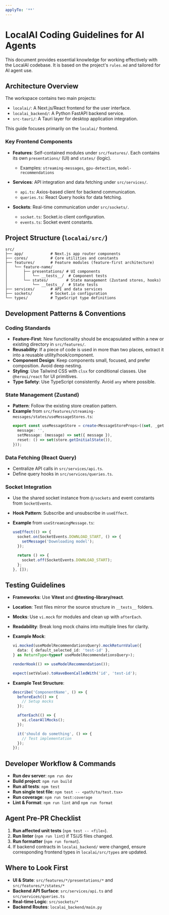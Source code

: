 ```yaml
---
applyTo: '**'
---
```


# LocalAI Coding Guidelines for AI Agents

This document provides essential knowledge for working effectively with the LocalAI codebase. It is based on the project's `rules.md` and tailored for AI agent use.

## Architecture Overview

The workspace contains two main projects:

- `localai/`: A Next.js/React frontend for the user interface.
- `localai_backend/`: A Python FastAPI backend service.
- `src-tauri/`: A Tauri layer for desktop application integration.

This guide focuses primarily on the `localai/` frontend.

### Key Frontend Components

- **Features**: Self-contained modules under `src/features/`. Each contains its own `presentations/` (UI) and `states/` (logic).
  - Examples: `streaming-messages`, `gpu-detection`, `model-recommendations`

- **Services**: API integration and data fetching under `src/services/`.
  - `api.ts`: Axios-based client for backend communication.
  - `queries.ts`: React Query hooks for data fetching.

- **Sockets**: Real-time communication under `src/sockets/`.
  - `socket.ts`: Socket.io client configuration.
  - `events.ts`: Socket event constants.

## Project Structure (`localai/src/`)

```
src/
├── app/            # Next.js app router components
├── cores/          # Core utilities and constants
├── features/       # Feature modules (feature-first architecture)
│   └── feature-name/
│       ├── presentations/ # UI components
│       │   └── __tests__/  # Component tests
│       └── states/        # State management (Zustand stores, hooks)
│           └── __tests__/  # State tests
├── services/       # API and data services
├── sockets/        # Socket.io configuration
└── types/          # TypeScript type definitions
```

## Development Patterns & Conventions

### Coding Standards

- **Feature-First**: New functionality should be encapsulated within a new or existing directory in `src/features/`.
- **Reusability**: If a piece of code is used in more than two places, extract it into a reusable utility/hook/component.
- **Component Design**: Keep components small, focused, and prefer composition. Avoid deep nesting.
- **Styling**: Use Tailwind CSS with `clsx` for conditional classes. Use `@heroui/react` for UI primitives.
- **Type Safety**: Use TypeScript consistently. Avoid `any` where possible.

### State Management (Zustand)

- **Pattern**: Follow the existing store creation pattern.
- **Example** from `src/features/streaming-messages/states/useMessageStores.ts`:
  ```typescript
  export const useMessageStore = create<MessageStoreProps>((set, _get, store) => ({
    message: '',
    setMessage: (message) => set({ message }),
    reset: () => set(store.getInitialState()),
  }));
  ```

### Data Fetching (React Query)

- Centralize API calls in `src/services/api.ts`.
- Define query hooks in `src/services/queries.ts`.

### Socket Integration

- Use the shared socket instance from `@/sockets` and event constants from `SocketEvents`.
- **Hook Pattern**: Subscribe and unsubscribe in `useEffect`.
- **Example** from `useStreamingMessage.ts`:

  ```typescript
  useEffect(() => {
    socket.on(SocketEvents.DOWNLOAD_START, () => {
      setMessage('Downloading model');
    });

    return () => {
      socket.off(SocketEvents.DOWNLOAD_START);
    };
  }, []);
  ```

## Testing Guidelines

- **Frameworks**: Use **Vitest** and **@testing-library/react**.
- **Location**: Test files mirror the source structure in `__tests__` folders.
- **Mocks**: Use `vi.mock` for modules and clean up with `afterEach`.
- **Readability**: Break long mock chains into multiple lines for clarity.
- **Example Mock**:

  ```typescript
  vi.mocked(useModelRecommendationsQuery).mockReturnValue({
    data: { default_selected_id: 'test-id' },
  } as ReturnType<typeof useModelRecommendationsQuery>);

  renderHook(() => useModelRecommendation());

  expect(setValue).toHaveBeenCalledWith('id', 'test-id');
  ```

- **Example Test Structure**:

  ```typescript
  describe('ComponentName', () => {
    beforeEach(() => {
      // Setup mocks
    });

    afterEach(() => {
      vi.clearAllMocks();
    });

    it('should do something', () => {
      // Test implementation
    });
  });
  ```

## Developer Workflow & Commands

- **Run dev server**: `npm run dev`
- **Build project**: `npm run build`
- **Run all tests**: `npm test`
- **Run single test file**: `npm test -- <path/to/test.tsx>`
- **Run coverage**: `npm run test:coverage`
- **Lint & Format**: `npm run lint` and `npm run format`

## Agent Pre-PR Checklist

1.  **Run affected unit tests** (`npm test -- <file>`).
2.  **Run linter** (`npm run lint`) if TS/JS files changed.
3.  **Run formatter** (`npm run format`).
4.  If backend contracts in `localai_backend/` were changed, ensure corresponding frontend types in `localai/src/types` are updated.

## Where to Look First

- **UI & State**: `src/features/*/presentations/*` and `src/features/*/states/*`
- **Backend API Surface**: `src/services/api.ts` and `src/services/queries.ts`
- **Real-time Logic**: `src/sockets/*`
- **Backend Routes**: `localai_backend/main.py`
